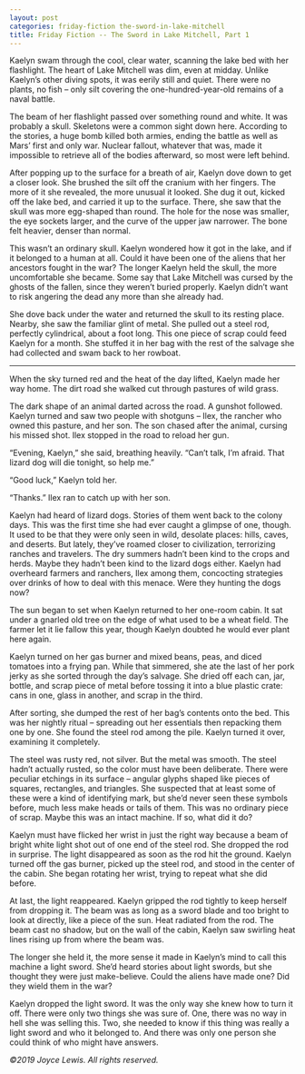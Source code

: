 ```yaml
---
layout: post
categories: friday-fiction the-sword-in-lake-mitchell
title: Friday Fiction -- The Sword in Lake Mitchell, Part 1
---
```


Kaelyn swam through the cool, clear water, scanning the lake bed with her flashlight. The heart of Lake Mitchell was dim, even at midday. Unlike Kaelyn’s other diving spots, it was eerily still and quiet. There were no plants, no fish – only silt covering the one-hundred-year-old remains of a naval battle.

<!--excerpt-->

The beam of her flashlight passed over something round and white. It was probably a skull. Skeletons were a common sight down here. According to the stories, a huge bomb killed both armies, ending the battle as well as Mars’ first and only war. Nuclear fallout, whatever that was, made it impossible to retrieve all of the bodies afterward, so most were left behind.

After popping up to the surface for a breath of air, Kaelyn dove down to get a closer look. She brushed the silt off the cranium with her fingers. The more of it she revealed, the more unusual it looked. She dug it out, kicked off the lake bed, and carried it up to the surface. There, she saw that the skull was more egg-shaped than round. The hole for the nose was smaller, the eye sockets larger, and the curve of the upper jaw narrower. The bone felt heavier, denser than normal.

This wasn’t an ordinary skull. Kaelyn wondered how it got in the lake, and if it belonged to a human at all. Could it have been one of the aliens that her ancestors fought in the war? The longer Kaelyn held the skull, the more uncomfortable she became. Some say that Lake Mitchell was cursed by the ghosts of the fallen, since they weren’t buried properly. Kaelyn didn’t want to risk angering the dead any more than she already had.

She dove back under the water and returned the skull to its resting place. Nearby, she saw the familiar glint of metal. She pulled out a steel rod, perfectly cylindrical, about a foot long. This one piece of scrap could feed Kaelyn for a month. She stuffed it in her bag with the rest of the salvage she had collected and swam back to her rowboat.

------------------------------

When the sky turned red and the heat of the day lifted, Kaelyn made her way home. The dirt road she walked cut through pastures of wild grass.

The dark shape of an animal darted across the road. A gunshot followed. Kaelyn turned and saw two people with shotguns – Ilex, the rancher who owned this pasture, and her son. The son chased after the animal, cursing his missed shot. Ilex stopped in the road to reload her gun.

“Evening, Kaelyn,” she said, breathing heavily. “Can’t talk, I’m afraid. That lizard dog will die tonight, so help me.”

“Good luck,” Kaelyn told her.

“Thanks.” Ilex ran to catch up with her son.

Kaelyn had heard of lizard dogs. Stories of them went back to the colony days. This was the first time she had ever caught a glimpse of one, though. It used to be that they were only seen in wild, desolate places: hills, caves, and deserts. But lately, they’ve roamed closer to civilization, terrorizing ranches and travelers. The dry summers hadn’t been kind to the crops and herds. Maybe they hadn’t been kind to the lizard dogs either. Kaelyn had overheard farmers and ranchers, Ilex among them, concocting strategies over drinks of how to deal with this menace. Were they hunting the dogs now?

The sun began to set when Kaelyn returned to her one-room cabin. It sat under a gnarled old tree on the edge of what used to be a wheat field. The farmer let it lie fallow this year, though Kaelyn doubted he would ever plant here again.

Kaelyn turned on her gas burner and mixed beans, peas, and diced tomatoes into a frying pan. While that simmered, she ate the last of her pork jerky as she sorted through the day’s salvage. She dried off each can, jar, bottle, and scrap piece of metal before tossing it into a blue plastic crate: cans in one, glass in another, and scrap in the third.

After sorting, she dumped the rest of her bag’s contents onto the bed. This was her nightly ritual – spreading out her essentials then repacking them one by one. She found the steel rod among the pile. Kaelyn turned it over, examining it completely.

The steel was rusty red, not silver. But the metal was smooth. The steel hadn’t actually rusted, so the color must have been deliberate. There were peculiar etchings in its surface – angular glyphs shaped like pieces of squares, rectangles, and triangles. She suspected that at least some of these were a kind of identifying mark, but she’d never seen these symbols before, much less make heads or tails of them. This was no ordinary piece of scrap. Maybe this was an intact machine. If so, what did it do?

Kaelyn must have flicked her wrist in just the right way because a beam of bright white light shot out of one end of the steel rod. She dropped the rod in surprise. The light disappeared as soon as the rod hit the ground. Kaelyn turned off the gas burner, picked up the steel rod, and stood in the center of the cabin. She began rotating her wrist, trying to repeat what she did before.

At last, the light reappeared. Kaelyn gripped the rod tightly to keep herself from dropping it. The beam was as long as a sword blade and too bright to look at directly, like a piece of the sun. Heat radiated from the rod. The beam cast no shadow, but on the wall of the cabin, Kaelyn saw swirling heat lines rising up from where the beam was.

The longer she held it, the more sense it made in Kaelyn’s mind to call this machine a light sword. She’d heard stories about light swords, but she thought they were just make-believe. Could the aliens have made one? Did they wield them in the war?

Kaelyn dropped the light sword. It was the only way she knew how to turn it off. There were only two things she was sure of. One, there was no way in hell she was selling this. Two, she needed to know if this thing was really a light sword and who it belonged to. And there was only one person she could think of who might have answers.

*&copy;2019 Joyce Lewis. All rights reserved.*
